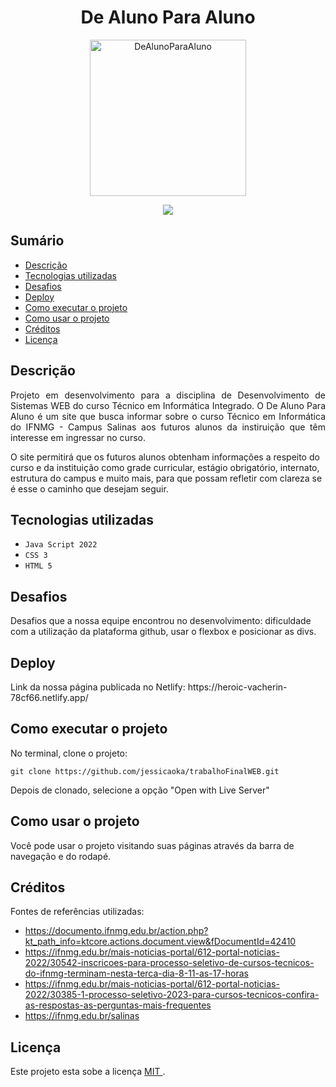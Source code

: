 <h1 align="center"> De Aluno Para Aluno </h1>

<p align="center">
  <img width="250" height="250" alt="DeAlunoParaAluno" src="https://user-images.githubusercontent.com/108373863/225622400-fc05f787-526b-4fe2-94d1-dddd0f3e8827.png">
</p>

<p align="center">
<img src="http://img.shields.io/static/v1?label=STATUS&message=EM%20DESENVOLVIMENTO&color=GREEN&style=for-the-badge"/>
</p>

## Sumário

* [Descrição](#descrição)
* [Tecnologias utilizadas](#tecnologias-utilizadas)
* [Desafios](#desafios)
* [Deploy](#deploy)
* [Como executar o projeto](#como-executar-o-projeto)
* [Como usar o projeto](#como-usar-o-projeto)
* [Créditos](#créditos)
* [Licença](#licença)
    
## Descrição
    
<p align="justify"> Projeto em desenvolvimento para a disciplina de Desenvolvimento de Sistemas WEB do curso Técnico em Informática Integrado. O De Aluno Para Aluno é um site que busca informar sobre o curso Técnico em Informática do IFNMG - Campus Salinas aos futuros alunos da instiruição que têm interesse em ingressar no curso.</p>

<p> O site permitirá que os futuros alunos obtenham informações a respeito do curso e da instituição como grade curricular, estágio obrigatório, internato, estrutura do campus e muito mais, para que possam refletir com clareza se é esse o caminho que desejam seguir. </p>

## Tecnologias utilizadas

- ``Java Script 2022``
- ``CSS 3``
- ``HTML 5``

## Desafios

<p> Desafios que a nossa equipe encontrou no desenvolvimento: dificuldade com a utilização da plataforma github, usar o flexbox e posicionar as divs. </p>

## Deploy

<p> Link da nossa página publicada no Netlify: https://heroic-vacherin-78cf66.netlify.app/ </p>

## Como executar o projeto

<p> No terminal, clone o projeto: </p>

```
git clone https://github.com/jessicaoka/trabalhoFinalWEB.git
```

<p> Depois de clonado, selecione a opção "Open with Live Server" </p>

## Como usar o projeto

<p> Você pode usar o projeto visitando suas páginas através da barra de navegação e do rodapé. </p>

## Créditos

<p> Fontes de referências utilizadas:  </p>

* https://documento.ifnmg.edu.br/action.php?kt_path_info=ktcore.actions.document.view&fDocumentId=42410
* https://ifnmg.edu.br/mais-noticias-portal/612-portal-noticias-2022/30542-inscricoes-para-processo-seletivo-de-cursos-tecnicos-do-ifnmg-terminam-nesta-terca-dia-8-11-as-17-horas
* https://ifnmg.edu.br/mais-noticias-portal/612-portal-noticias-2022/30385-1-processo-seletivo-2023-para-cursos-tecnicos-confira-as-respostas-as-perguntas-mais-frequentes
* https://ifnmg.edu.br/salinas

## Licença

Este projeto esta sobe a licença [ MIT ](/LICENÇA).
